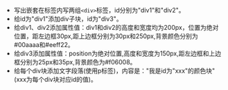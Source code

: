 - 写出嵌套在<body>标签内写两组`<div>`标签，id分别为"div1"和"div2"。
- 给id为"div1"添加div子块，id为"div3"。
- 给div1、div2添加属性值：div1和div2的高度和宽度均为200px，位置为绝对位置，距左边框30px,距上边框分别为30px和250px,背景颜色分别为#00aaaa和#eeff22。
- 给div3添加属性值：position为绝对位置,高度和宽度为150px,距左边框和上边框分别为25px和35px,背景颜色为#f06008。
- 给每个div块添加文字段落(使用p标签)，内容是："我是id为"xxx"的颜色块"(xxx为每个div块对应id的值)。
